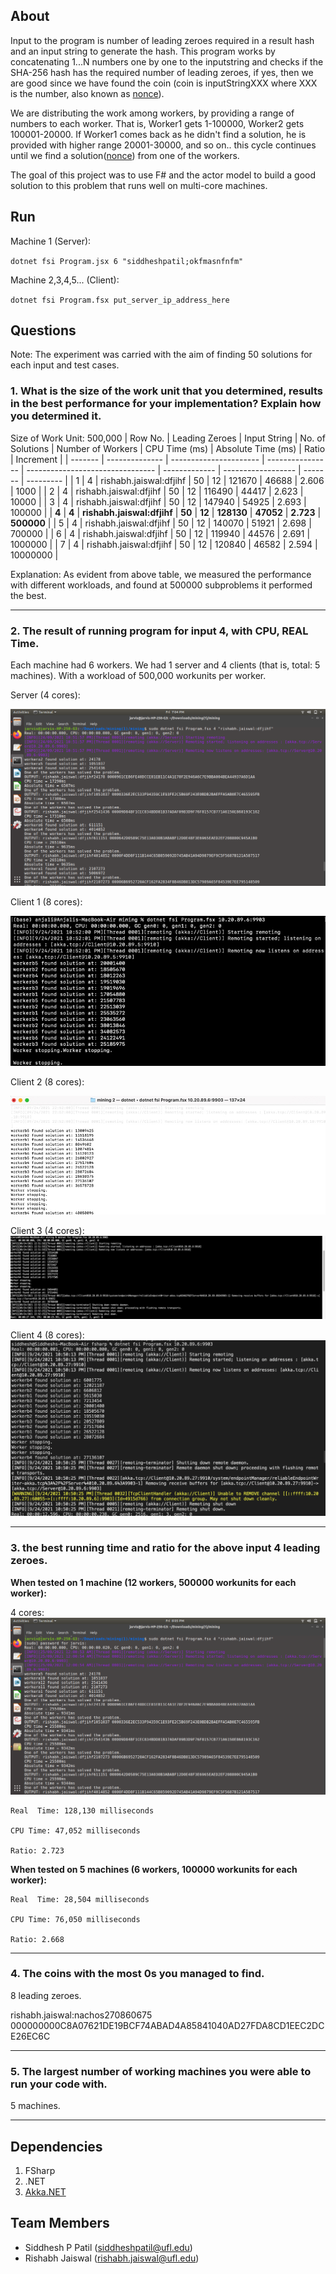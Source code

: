 ## About

Input to the program is number of leading zeroes required in a result hash and an input string to generate the hash. This program works by concatenating 1...N numbers one by one to the inputstring and checks if the SHA-256 hash has the required number of leading zeroes, if yes, then we are good since we have found the coin (coin is inputStringXXX where XXX is the number, also known as [nonce](https://aantonop.com/glossary-archive/bitcoin-nonce/)). 

We are distributing the work among workers, by providing a range of numbers to each worker. That is, Worker1 gets 1-100000, Worker2 gets 100001-20000. If Worker1 comes back as he didn't find a solution, he is provided with higher range 20001-30000, and so on.. this cycle continues until we find a solution([nonce](https://aantonop.com/glossary-archive/bitcoin-nonce/)) from one of the workers.

The goal of this  project was to use F# and the actor model to build a good solution to this problem that runs well on multi-core machines.

## Run

Machine 1 (Server):

`dotnet fsi Program.jsx 6 "siddheshpatil;okfmasnfnfm"`

Machine 2,3,4,5... (Client):

`dotnet fsi Program.fsx put_server_ip_address_here`

## Questions

Note: The experiment was carried with the aim of finding 50 solutions for each input and test cases.

### 1. What is the size of the work unit that you determined, results in the best performance for your implementation? Explain how you determined it.

Size of Work Unit: 500,000
| Row No. | Leading Zeroes | Input String           | No. of Solutions | Number of Workers                | CPU Time (ms) | Absolute Time (ms) | Ratio   | Increment |
| ------- | -------------- | ---------------------- | ---------------- | -------------------------------- | ------------- | ------------------ | ------- | --------- |
| 1       | 4              | rishabh.jaiswal:dfjihf | 50               | 12                               | 121670        | 46688              | 2.606   | 1000      |
| 2       | 4              | rishabh.jaiswal:dfjihf | 50               | 12                               | 116490        | 44417              | 2.623   | 10000     |
| 3      | 4              | rishabh.jaiswal:dfjihf | 50               | 12                               | 147940        | 54925              | 2.693   | 100000    |
| **4**     | **4**              | **rishabh.jaiswal:dfjihf** | **50**               | **12**                               | **128130**        | **47052**              | **2.723**   | **500000**    |
| 5      | 4              | rishabh.jaiswal:dfjihf | 50               | 12                               | 140070        | 51921              | 2.698   | 700000    |
| 6      | 4              | rishabh.jaiswal:dfjihf | 50               | 12                               | 119940        | 44576              | 2.691   | 1000000   |
| 7      | 4              | rishabh.jaiswal:dfjihf | 50               | 12                               | 120840        | 46582              | 2.594   | 10000000  |

Explanation: As evident from above table, we measured the performance with different workloads, and found at 500000 subproblems it performed the best.
___
### 2. The result of running program for input 4, with CPU, REAL Time.

Each machine had 6 workers. We had 1 server and 4 clients (that is, total: 5 machines). With a workload of 500,000 workunits per worker.

Server (4 cores):

![server1](./images/img4.png "6 workers each on 5 machines - 1st screenshot")

Client 1 (8 cores):

![client1](./images/img1.jpg "6 workers each on 5 machines - 2nd screenshot")

Client 2 (8 cores):

![client2](./images/img2.jpg "6 workers each on 5 machines - 3rd screenshot")

Client 3 (4 cores):
![client3](./images/img3.png "6 workers each on 5 machines - 4th screenshot")

Client 4 (8 cores):
![client4](./images/img5.png "6 workers each on 5 machines - 5th screenshot")

___
### 3. the best running time and ratio for the above input 4 leading zeroes.

**When tested on 1 machine (12 workers, 500000 workunits for each worker):**



4 cores:
![4coresmachine](./images/img6.png "4 cores machine")

    Real  Time: 128,130 milliseconds

    CPU Time: 47,052 milliseconds

    Ratio: 2.723


**When tested on 5 machines (6 workers, 100000 workunits for each worker):**

    Real  Time: 28,504 milliseconds

    CPU Time: 76,050 milliseconds

    Ratio: 2.668

___
### 4. The coins with the most 0s you managed to find.

8 leading zeroes.

rishabh.jaiswal:nachos270860675 000000000C8A07621DE19BCF74ABAD4A85841040AD27FDA8CD1EEC2DCE26EC6C
___
### 5. The largest number of working machines you were able to run your code with.

5 machines.
___
## Dependencies

1. FSharp
2. .NET
3. [Akka.NET](https://www.nuget.org/packages/Akka/)

## Team Members
- Siddhesh P Patil (siddheshpatil@ufl.edu)
- Rishabh Jaiswal (rishabh.jaiswal@ufl.edu)